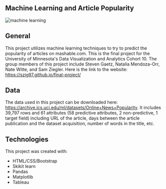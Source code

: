 ## Machine Learning and Article Popularity

<img src="https://www.google.com/imgres?imgurl=https%3A%2F%2Fwww.einfochips.com%2Fblog%2Fwp-content%2Fuploads%2F2018%2F11%2Fhow-to-develop-machine-learning-applications-for-business-featured.jpg&imgrefurl=https%3A%2F%2Fwww.einfochips.com%2Fblog%2Fhow-to-develop-machine-learning-applications-for-business%2F&tbnid=DD-08JMotCKexM&vet=12ahUKEwiG_7bIv5zxAhVhPH0KHQy9A0AQMygCegUIARDKAQ..i&docid=pJINeaEq5irv6M&w=1000&h=647&itg=1&q=machine%20learning%20image&ved=2ahUKEwiG_7bIv5zxAhVhPH0KHQy9A0AQMygCegUIARDKAQ" alt="machine learning">

## General
This project utilizes machine learning techniques to try to predict the popularity of articles on mashable.com. This is the final project for the University of Minnesota's Data Visualization and Analytics Cohort 10. The group members of this project include Steven Gaetz, Natalia Mendoza-Orr, Nate Witte, and Sam Ziegler.
Here is the link to the website: https://szig97.github.io/final-project/

## Data
The data used in this project can be downloaded here: https://archive.ics.uci.edu/ml/datasets/Online+News+Popularity. 
It includes 39,797 rows and  61 attributes (58 predictive attributes, 2 non-predictive, 1 target field) including URL of the article, days between the article publication and the dataset acquisition, number of words in the title, etc.

## Technologies
This project was created with:
* HTML/CSS/Bootstrap
* Skikit learn
* Pandas
* Matplotlib
* Tableau

